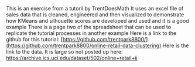 This is an exercise from a tutoril by TrentDoesMath
It uses an excel file of sales data that is cleaned, engineered and then visualized to 
demonstrate how KMeans and silhouette scores are developed and used and it is a good example
There is a page two of the spreadsheet that can be used to replicate the tutorial processes
in another example
Here is a link to the github for this tutorial:  [https://github.com/trentpark8800/](https://github.com/trentpark8800/online-retail-data-clustering)
Here is the link to the data. It is large so not posted up here: https://archive.ics.uci.edu/dataset/502/online+retail+ii
